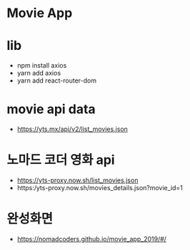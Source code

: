 # Movie App

# lib

- npm install axios
- yarn add axios
- yarn add react-router-dom

# movie api data

- https://yts.mx/api/v2/list_movies.json

# 노마드 코더 영화 api

- https://yts-proxy.now.sh/list_movies.json
- https:/yts-proxy.now.sh/movies_details.json?movie_id=1

# 완성화면

- https://nomadcoders.github.io/movie_app_2019/#/
